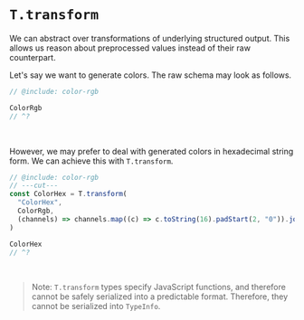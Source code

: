 # `T.transform`

We can abstract over transformations of underlying structured output. This allows us reason about
preprocessed values instead of their raw counterpart.

Let's say we want to generate colors. The raw schema may look as follows.

<div style="display: none">

```ts include color-rgb
import { T } from "liminal"
// ---cut---
const ColorChannel = T.number`Ranging from 1 to 255.`
const ColorRgb = T.Tuple(
  ColorChannel,
  ColorChannel,
  ColorChannel,
)
// - 1
```

</div>

```ts
// @include: color-rgb

ColorRgb
// ^?
```

<br />

However, we may prefer to deal with generated colors in hexadecimal string form. We can achieve this
with `T.transform`.

```ts
// @include: color-rgb
// ---cut---
const ColorHex = T.transform(
  "ColorHex",
  ColorRgb,
  (channels) => channels.map((c) => c.toString(16).padStart(2, "0")).join(""),
)

ColorHex
// ^?
```

<br />

> Note: `T.transform` types specify JavaScript functions, and therefore cannot be safely serialized
> into a predictable format. Therefore, they cannot be serialized into `TypeInfo`.
